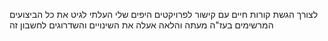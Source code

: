 לצורך הגשת קורות חיים עם קישור לפרויקטים היפים שלי העלתי לגיט את כל הביצועים המרשימים בעז"ה מעתה והלאה אעלה את השינויים והשדרוגים לחשבון זה
